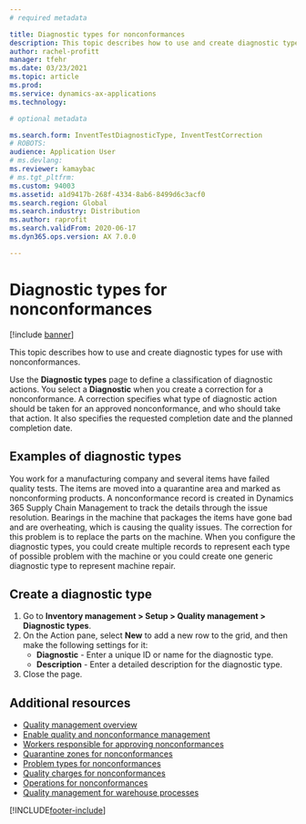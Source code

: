 ```yaml
---
# required metadata

title: Diagnostic types for nonconformances
description: This topic describes how to use and create diagnostic types for use with nonconformances.
author: rachel-profitt
manager: tfehr
ms.date: 03/23/2021
ms.topic: article
ms.prod:
ms.service: dynamics-ax-applications
ms.technology:

# optional metadata

ms.search.form: InventTestDiagnosticType, InventTestCorrection
# ROBOTS:
audience: Application User
# ms.devlang:
ms.reviewer: kamaybac
# ms.tgt_pltfrm:
ms.custom: 94003
ms.assetid: a1d9417b-268f-4334-8ab6-8499d6c3acf0
ms.search.region: Global
ms.search.industry: Distribution
ms.author: raprofit
ms.search.validFrom: 2020-06-17
ms.dyn365.ops.version: AX 7.0.0

---
```


# Diagnostic types for nonconformances

[!include [banner](../includes/banner.md)]

This topic describes how to use and create diagnostic types for use with nonconformances.

Use the **Diagnostic types** page to define a classification of diagnostic actions. You select a **Diagnostic** when you create a correction for a nonconformance. A correction specifies what type of diagnostic action should be taken for an approved nonconformance, and who should take that action. It also specifies the requested completion date and the planned completion date.

## Examples of diagnostic types

You work for a manufacturing company and several items have failed quality tests. The items are moved into a quarantine area and marked as nonconforming products. A nonconformance record is created in Dynamics 365 Supply Chain Management to track the details through the issue resolution. Bearings in the machine that packages the items have gone bad and are overheating, which is causing the quality issues. The correction for this problem is to replace the parts on the machine. When you configure the diagnostic types, you could create multiple records to represent each type of possible problem with the machine or you could create one generic diagnostic type to represent machine repair.

## Create a diagnostic type

1. Go to **Inventory management >  Setup > Quality management > Diagnostic types**.
1. On the Action pane, select **New** to add a new row to the grid, and then make the following settings for it:
    - **Diagnostic** - Enter a unique ID or name for the diagnostic type.
    - **Description** - Enter a detailed description for the diagnostic type.
1. Close the page.

## Additional resources

- [Quality management overview](quality-management-processes.md)
- [Enable quality and nonconformance management](enable-quality-management.md)
- [Workers responsible for approving nonconformances](quality-responsible-workers.md)
- [Quarantine zones for nonconformances](quality-quarantine-zones.md)
- [Problem types for nonconformances](quality-problem-types.md)
- [Quality charges for nonconformances](quality-charges.md)
- [Operations for nonconformances](quality-operations.md)
- [Quality management for warehouse processes](quality-management-for-warehouses-processes.md)


[!INCLUDE[footer-include](../../includes/footer-banner.md)]